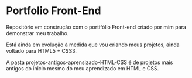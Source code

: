 # Portfolio Front-End
 Repositório em construção com o portifólio Front-end criado por mim para demonstrar meu trabalho.

 Está ainda em evolução à medida que vou criando meus projetos, ainda voltado para HTML5 + CSS3.

 A pasta projetos-antigos-aprensizado-HTML-CSS é de projetos mais antigos do inicio mesmo do meu aprendizado em HTML e CSS.
